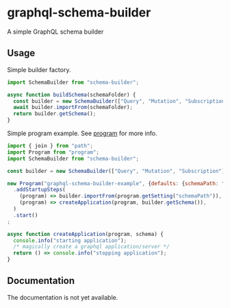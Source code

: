 # graphql-schema-builder

A simple GraphQL schema builder

## Usage

Simple builder factory.

```js
import SchemaBuilder from "schema-builder";

async function buildSchema(schemaFolder) {
  const builder = new SchemaBuilder(["Query", "Mutation", "Subscription"]);
  await builder.importFrom(schemaFolder);
  return builder.getSchema();
}
```

Simple program example. See [program](.) for more info.

```js
import { join } from "path";
import Program from "program";
import SchemaBuilder from "schema-builder";

const builder = new SchemaBuilder(["Query", "Mutation", "Subscription"]);

new Program("graphql-schema-builder-example", {defaults: {schemaPath: "../schema"}})
  .addStartupSteps(
    (program) => builder.importFrom(program.getSetting("schemaPath")),
    (program) => createApplication(program, builder.getSchema()),
  )
  .start()
;

async function createApplication(program, schema) {
  console.info("starting application");
  /* magically create a graphql application/server */
  return () => console.info("stopping application");
}
```

## Documentation

The documentation is not yet available.
